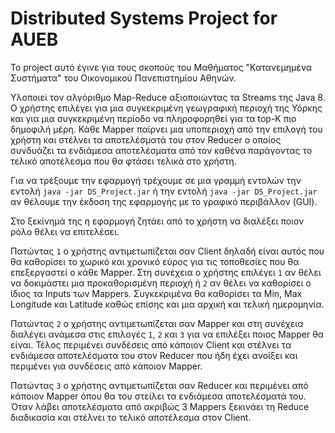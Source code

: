 # Distributed Systems Project for AUEB

Το project αυτό έγινε για τους σκοπούς του Μαθήματος "Κατανεμημένα Συστήματα" του Οικονομικού Πανεπιστημίου Αθηνών.

Υλοποιεί τον αλγόριθμο Map-Reduce αξιοποιώντας τα Streams της Java 8. Ο χρήστης επιλέγει για μια συγκεκριμένη γεωγραφική περιοχή της Υόρκης και για μια συγκεκριμένη περίοδο να πληροφορηθεί για τα top-K πιο δημοφιλή μέρη. Κάθε Mapper παίρνει μια υποπεριοχή από την επιλογή του χρήστη και στέλνει τα αποτελέσματά του στον Reducer ο οποίος συνδυάζει τα ενδιάμεσα αποτελέσματα από τον καθένα παράγοντας το τελικό αποτέλεσμα που θα φτάσει τελικά στο χρήστη.

Για να τρέξουμε την εφαρμογή τρέχουμε σε μια γραμμή εντολών την εντολή `java -jar DS_Project.jar` ή την εντολή `java -jar DS_Project.jar` αν θέλουμε την έκδοση της εφαρμογής με το γραφικό περιβάλλον (GUI).

Στο ξεκίνημά της η εφαρμογή ζητάει από το χρήστη να διαλέξει ποιον ρόλο θέλει να επιτελέσει.

Πατώντας `1`  ο χρήστης αντιμετωπίζεται σαν Client δηλαδή είναι αυτός που θα καθορίσει το χωρικό και χρονικό εύρος για τις τοποθεσίες που θα επεξεργαστεί ο κάθε Mapper. Στη συνέχεια ο χρήστης επιλέγει `1` αν θέλει να δοκιμάστει μια προκαθορισμένη περιοχή ή `2` αν θέλει να καθορίσει ο ίδιος τα Inputs των Mappers. Συγκεκριμένα θα καθορίσει τα Min, Max Longitude και Latitude καθώς επίσης και μια αρχική και τελική ημερομηνία. 

Πατώντας `2`  ο χρήστης αντιμετωπίζεται σαν Mapper και στη συνέχεια διαλέγει ανάμεσα στις επιλογές `1`, `2` και `3` για να επιλέξει ποιος Mapper θα είναι. Τέλος περιμένει συνδέσεις από κάποιον Client και στέλνει τα ενδιάμεσα αποτελέσματα του στον Reducer που ήδη έχει ανοίξει και περιμένει για συνδέσεις από κάποιον Mapper.

Πατώντας `3` ο χρήστης αντιμετωπίζεται σαν Reducer και περιμένει από κάποιον Mapper όπου θα του στείλει τα ενδιάμεσα αποτελέσματά του. Όταν λάβει αποτελέσματα από ακριβώς 3 Mappers ξεκινάει τη Reduce διαδικασία και στέλνει το τελικό αποτέλεσμα στον Client.
